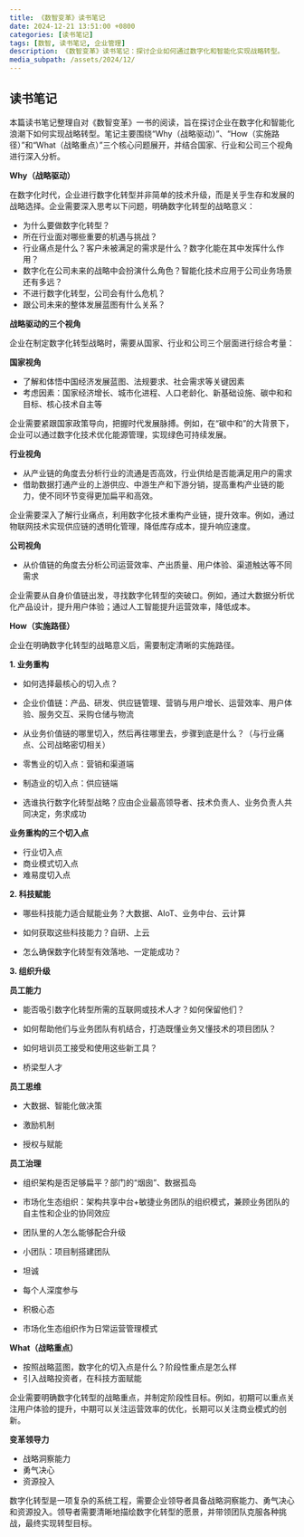 ```yaml
---
title: 《数智变革》读书笔记
date: 2024-12-21 13:51:00 +0800
categories: [读书笔记]
tags: [数智, 读书笔记, 企业管理]
description: 《数智变革》读书笔记：探讨企业如何通过数字化和智能化实现战略转型。
media_subpath: /assets/2024/12/
---
```


## 读书笔记

本篇读书笔记整理自对《数智变革》一书的阅读，旨在探讨企业在数字化和智能化浪潮下如何实现战略转型。笔记主要围绕“Why（战略驱动）”、“How（实施路径）”和“What（战略重点）”三个核心问题展开，并结合国家、行业和公司三个视角进行深入分析。

**Why（战略驱动）**

在数字化时代，企业进行数字化转型并非简单的技术升级，而是关乎生存和发展的战略选择。企业需要深入思考以下问题，明确数字化转型的战略意义：

- 为什么要做数字化转型？
- 所在行业面对哪些重要的机遇与挑战？
- 行业痛点是什么？客户未被满足的需求是什么？数字化能在其中发挥什么作用？
- 数字化在公司未来的战略中会扮演什么角色？智能化技术应用于公司业务场景还有多远？
- 不进行数字化转型，公司会有什么危机？
- 跟公司未来的整体发展蓝图有什么关系？

**战略驱动的三个视角**

企业在制定数字化转型战略时，需要从国家、行业和公司三个层面进行综合考量：

**国家视角**

- 了解和体悟中国经济发展蓝图、法规要求、社会需求等关键因素
- 考虑因素：国家经济增长、城市化进程、人口老龄化、新基础设施、碳中和和目标、核心技术自主等

企业需要紧跟国家政策导向，把握时代发展脉搏。例如，在“碳中和”的大背景下，企业可以通过数字化技术优化能源管理，实现绿色可持续发展。

**行业视角**

- 从产业链的角度去分析行业的流通是否高效，行业供给是否能满足用户的需求
- 借助数据打通产业的上游供应、中游生产和下游分销，提高重构产业链的能力，使不同环节变得更加扁平和高效。

企业需要深入了解行业痛点，利用数字化技术重构产业链，提升效率。例如，通过物联网技术实现供应链的透明化管理，降低库存成本，提升响应速度。

**公司视角**

- 从价值链的角度去分析公司运营效率、产出质量、用户体验、渠道触达等不同需求

企业需要从自身价值链出发，寻找数字化转型的突破口。例如，通过大数据分析优化产品设计，提升用户体验；通过人工智能提升运营效率，降低成本。

**How（实施路径）**

企业在明确数字化转型的战略意义后，需要制定清晰的实施路径。

**1. 业务重构**

- 如何选择最核心的切入点？

- 企业价值链：产品、研发、供应链管理、营销与用户增长、运营效率、用户体验、服务交互、采购仓储与物流

- 从业务价值链的哪里切入，然后再往哪里去，步骤到底是什么？（与行业痛点、公司战略密切相关）

- 零售业的切入点：营销和渠道端

- 制造业的切入点：供应链端

- 选谁执行数字化转型战略？应由企业最高领导者、技术负责人、业务负责人共同决定，务求成功

**业务重构的三个切入点**

- 行业切入点
- 商业模式切入点
- 难易度切入点

**2. 科技赋能**

- 哪些科技能力适合赋能业务？大数据、AIoT、业务中台、云计算

- 如何获取这些科技能力？自研、上云

- 怎么确保数字化转型有效落地、一定能成功？

**3. 组织升级**

**员工能力**

- 能否吸引数字化转型所需的互联网或技术人才？如何保留他们？

- 如何帮助他们与业务团队有机结合，打造既懂业务又懂技术的项目团队？

- 如何培训员工接受和使用这些新工具？

- 桥梁型人才

**员工思维**

- 大数据、智能化做决策

- 激励机制

- 授权与赋能

**员工治理**

- 组织架构是否足够扁平？部门的“烟囱”、数据孤岛

- 市场化生态组织：架构共享中台+敏捷业务团队的组织模式，兼顾业务团队的自主性和企业的协同效应

- 团队里的人怎么能够配合升级

- 小团队：项目制搭建团队

- 坦诚

- 每个人深度参与

- 积极心态

- 市场化生态组织作为日常运营管理模式

**What（战略重点）**

- 按照战略蓝图，数字化的切入点是什么？阶段性重点是怎么样
- 引入战略投资者，在科技方面赋能

企业需要明确数字化转型的战略重点，并制定阶段性目标。例如，初期可以重点关注用户体验的提升，中期可以关注运营效率的优化，长期可以关注商业模式的创新。

**变革领导力**

- 战略洞察能力
- 勇气决心
- 资源投入

数字化转型是一项复杂的系统工程，需要企业领导者具备战略洞察能力、勇气决心和资源投入。领导者需要清晰地描绘数字化转型的愿景，并带领团队克服各种挑战，最终实现转型目标。